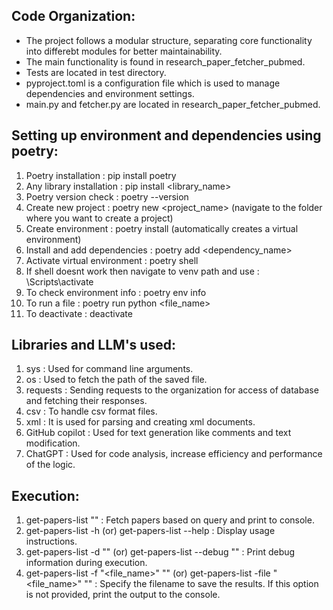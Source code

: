 Code Organization:
------------------
- The project follows a modular structure, separating core functionality into differebt modules for better maintainability.
- The main functionality is found in research_paper_fetcher_pubmed.
- Tests are located in test directory.
- pyproject.toml is a configuration file which is used to manage dependencies and environment settings.
- main.py and fetcher.py are located in research_paper_fetcher_pubmed.


Setting up environment and dependencies using poetry:
----------------------------------------
1. Poetry installation : pip install poetry
2. Any library installation : pip install <library_name>
3. Poetry version check : poetry --version
4. Create new project : poetry new <project_name> (navigate to the folder where you want to create a project)
5. Create environment : poetry install (automatically creates a virtual environment)
6. Install and add dependencies : poetry add <dependency_name>
7. Activate virtual environment : poetry shell
8. If shell doesnt work then navigate to venv path and use : <path>\Scripts\activate
9. To check environment info : poetry env info
10. To run a file : poetry run python <file_name>
11. To deactivate : deactivate


Libraries and LLM's used:
-------------------------
1. sys : Used for command line arguments.
2. os : Used to fetch the path of the saved file.
3. requests : Sending requests to the organization for access of database and fetching their responses.
4. csv : To handle csv format files.
5. xml : It is used for parsing and creating xml documents.
6. GitHub copilot : Used for text generation like comments and text modification.
7. ChatGPT : Used for code analysis, increase efficiency and performance of the logic.


Execution:
----------
1. get-papers-list "<query>" : Fetch papers based on query and print to console.
2. get-papers-list -h (or) get-papers-list --help : Display usage instructions.
3. get-papers-list -d "<query>" (or) get-papers-list --debug "<query>" : Print debug information during execution.
4. get-papers-list -f "<file_name>" "<query>" (or) get-papers-list -file "<file_name>" "<query>" : Specify the filename to save the results. If this option is not provided, print the output to the console.

